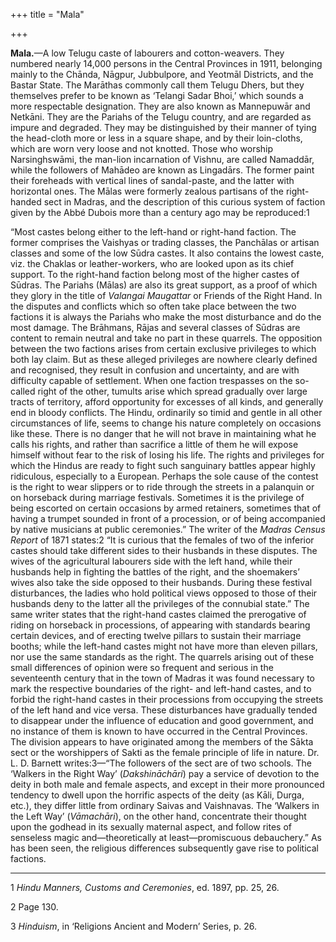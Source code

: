 +++
title = "Mala"

+++

**Mala.**—A low Telugu caste of labourers and cotton-weavers. They numbered nearly 14,000 persons in the Central Provinces in 1911, belonging mainly to the Chānda, Nāgpur, Jubbulpore, and Yeotmāl Districts, and the Bastar State. The Marāthas commonly call them Telugu Dhers, but they themselves prefer to be known as ‘Telangi Sadar Bhoi,’ which sounds a more respectable designation. They are also known as Mannepuwār and Netkāni. They are the Pariahs of the Telugu country, and are regarded as impure and degraded. They may be distinguished by their manner of tying the head-cloth more or less in a square shape, and by their loin-cloths, which are worn very loose and not knotted. Those who worship Narsinghswāmi, the man-lion incarnation of Vishnu, are called Namaddār, while the followers of Mahādeo are known as Lingadārs. The former paint their foreheads with vertical lines of sandal-paste, and the latter with horizontal ones. The Mālas were formerly zealous partisans of the right-handed sect in Madras, and the description of this curious system of faction given by the Abbé Dubois more than a century ago may be reproduced:1 

“Most castes belong either to the left-hand or right-hand faction. The former comprises the Vaishyas or trading classes, the Panchālas or artisan classes and some of the low Sūdra castes. It also contains the lowest caste, viz. the Chaklas or leather-workers, who are looked upon as its chief support. To the right-hand faction belong most of the higher castes of Sūdras. The Pariahs \(Mālas\) are also its great support, as a proof of which they glory in the title of *Valangai Maugattar* or Friends of the Right Hand. In the disputes and conflicts which so often take place between the two factions it is always the Pariahs who make the most disturbance and do the most damage. The Brāhmans, Rājas and several classes of Sūdras are content to remain neutral and take no part in these quarrels. The opposition between the two factions arises from certain exclusive privileges to which both lay claim. But as these alleged privileges are nowhere clearly defined and recognised, they result in confusion and uncertainty, and are with difficulty capable of settlement. When one faction trespasses on the so-called right of the other, tumults arise which spread gradually over large tracts of territory, afford opportunity for excesses of all kinds, and generally end in bloody conflicts. The Hindu, ordinarily so timid and gentle in all other circumstances of life, seems to change his nature completely on occasions like these. There is no danger that he will not brave in maintaining what he calls his rights, and rather than sacrifice a little of them he will expose himself without fear to the risk of losing his life. The rights and privileges for which the Hindus are ready to fight such sanguinary battles appear highly ridiculous, especially to a European. Perhaps the sole cause of the contest is the right to wear slippers or to ride through the streets in a palanquin or on horseback during marriage festivals. Sometimes it is the privilege of being escorted on certain occasions by armed retainers, sometimes that of having a trumpet sounded in front of a procession, or of being accompanied by native musicians at public ceremonies.” The writer of the *Madras Census Report* of 1871 states:2 “It is curious that the females of two of the inferior castes should take different sides to their husbands in these disputes. The wives of the agricultural labourers side with the left hand, while their husbands help in fighting the battles of the right, and the shoemakers’ wives also take the side opposed to their husbands. During these festival disturbances, the ladies who hold political views opposed to those of their husbands deny to the latter all the privileges of the connubial state.” The same writer states that the right-hand castes claimed the prerogative of riding on horseback in processions, of appearing with standards bearing certain devices, and of erecting twelve pillars to sustain their marriage booths; while the left-hand castes might not have more than eleven pillars, nor use the same standards as the right. The quarrels arising out of these small differences of opinion were so frequent and serious in the seventeenth century that in the town of Madras it was found necessary to mark the respective boundaries of the right- and left-hand castes, and to forbid the right-hand castes in their processions from occupying the streets of the left hand and vice versa. These disturbances have gradually tended to disappear under the influence of education and good government, and no instance of them is known to have occurred in the Central Provinces. The division appears to have originated among the members of the Sākta sect or the worshippers of Sakti as the female principle of life in nature. Dr. L. D. Barnett writes:3—“The followers of the sect are of two schools. The ‘Walkers in the Right Way’ \(*Dakshināchāri*\) pay a service of devotion to the deity in both male and female aspects, and except in their more pronounced tendency to dwell upon the horrific aspects of the deity \(as Kāli, Durga, etc.\), they differ little from ordinary Saivas and Vaishnavas. The ‘Walkers in the Left Way’ \(*Vāmachāri*\), on the other hand, concentrate their thought upon the godhead in its sexually maternal aspect, and follow rites of senseless magic and—theoretically at least—promiscuous debauchery.” As has been seen, the religious differences subsequently gave rise to political factions. 

___________________

1 *Hindu Manners, Customs and Ceremonies*, ed. 1897, pp. 25, 26. 

2 Page 130. 

3 *Hinduism*, in ‘Religions Ancient and Modern’ Series, p. 26. 


